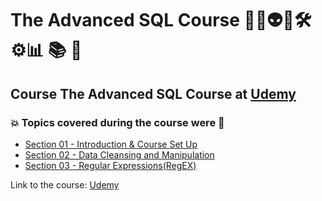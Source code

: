 # The Advanced SQL Course 👨‍💻👽🤖🛠️⚙️:bar_chart: :books: :game_die:
## Course The Advanced SQL Course at [Udemy](https://www.udemy.com/course/the-advanced-sql-course-2021/)
### 💥 Topics covered during the course were 🚀
- [Section 01 - Introduction & Course Set Up](https://github.com/romulovieira777/The_Advanced_SQL_Course/tree/main/Section_01_Introduction_Course_Set_Up)
- [Section 02 - Data Cleansing and Manipulation](https://github.com/romulovieira777/The_Advanced_SQL_Course/tree/main/Section_02_Data_Cleansing_And_Manipulation)
- [Section 03 - Regular Expressions(RegEX)]()


Link to the course: [Udemy](https://www.udemy.com/course/the-advanced-sql-course-2021/)
